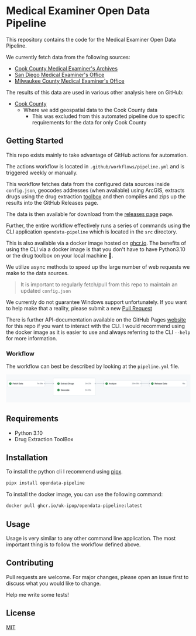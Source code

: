 # Medical Examiner Open Data Pipeline

This repository contains the code for the Medical Examiner Open Data Pipeline.

We currently fetch data from the following sources:

- [Cook County Medical Examiner's Archives](https://datacatalog.cookcountyil.gov/Public-Safety/Medical-Examiner-Case-Archive/cjeq-bs86)
- [San Diego Medical Examiner's Office](https://data.sandiegocounty.gov/Safety/Medical-Examiner-Cases/jkvb-n4p7)
- [Milwaukee County Medical Examiner's Office](https://county.milwaukee.gov/EN/Medical-Examiner)

The results of this data are used in various other analysis here on GitHub:

- [Cook County](https://github.com/UK-IPOP/cook-county-analysis)
  - Where we add geospatial data to the Cook County data
    - This was excluded from this automated pipeline due to specific requirements for the data for only Cook County

## Getting Started

This repo exists mainly to take advantage of GitHub actions for automation.

The actions workflow is located in `.github/workflows/pipeline.yml` and is triggered weekly or manually.

This workflow fetches data from the configured data sources inside `config.json`, 
geocodes addresses (when available) using ArcGIS, extracts drugs using the drug extraction [toolbox](https://github.com/UK-IPOP/drug-extraction)
and then compiles and zips up the results into the GitHub Releases page.

The data is then available for download from the [releases page](https://github.com/UK-IPOP/open-data-pipeline/releases) page.

Further, the entire workflow effectively runs a series of commands using the CLI application `opendata-pipeline` which is located in the `src` directory.

This is also available via a docker image hosted on [ghcr.io](https://github.com/UK-IPOP/open-data-pipeline/pkgs/container/opendata-pipeline). The
benefits of using the CLI via a docker image is that you don't have to have Python3.10 or the drug toolbox on your local machine 🙂.

We utilize async methods to speed up the large number of web requests we make to the data sources.

> It is important to regularly fetch/pull from this repo to maintain an updated `config.json`

We currently do not guarantee Windows support unfortunately. If you want to help make that a reality, please submit a new [Pull Request](https://github.com/UK-IPOP/open-data-pipeline/pulls)

There is further API-documentation available on the GitHub Pages [website](https://uk-ipop.github.io/open-data-pipeline/) for this repo if you want to interact with the CLI.
I would recommend using the docker image as it is easier to use and always referring to the CLI `--help` for more information.

### Workflow

The workflow can best be described by looking at the `pipeline.yml` file.

![Workflow](./imgs/workflow.png)

## Requirements

- Python 3.10
- Drug Extraction ToolBox

## Installation

To install the python cli I recommend using [pipx](https://pypa.github.io/pipx/).

```bash
pipx install opendata-pipeline
```

To install the docker image, you can use the following command:

```bash
docker pull ghcr.io/uk-ipop/opendata-pipeline:latest
```

## Usage

Usage is very similar to any other command line application. The most important thing is to follow the workflow defined above.

## Contributing

Pull requests are welcome. For major changes, please open an issue first to discuss what you would like to change.

Help me write some tests!

## License

[MIT](https://choosealicense.com/licenses/mit/)

